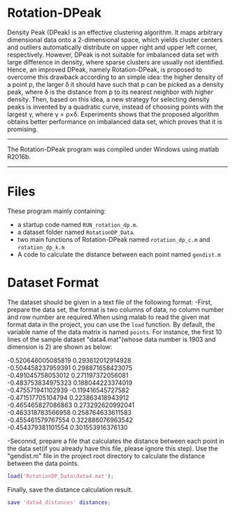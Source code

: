 # Rotation-DPeak
Density Peak (DPeak) is an effective clustering algorithm. It maps arbitrary dimensional data onto a 2-dimensional space, which yields cluster centers and outliers automatically
distribute on upper right and upper left corner, respectively. However, DPeak is not suitable for imbalanced data set with large difference in density, where sparse clusters are usually not identified. Hence, an improved DPeak, namely Rotation-DPeak, is proposed to overcome this drawback according to an simple idea: the higher density of a point p, the larger δ it should have such that p can be picked as a density peak, where δ is the distance from p to its nearest neighbor with higher density. Then, based on this idea, a new strategy for selecting density peaks is invented by a quadratic curve, instead of choosing points with the largest γ, where γ = ρ×δ. Experiments shows that the proposed algorithm obtains better performance on imbalanced data set, which proves that it is promising.

***********************************************************************************
 The Rotation-DPeak program was compiled under Windows using matlab R2016b.
*********************************************************************************** 

Files
===================================================================================
These program mainly containing:
- a startup code named `RUN_rotation_dp.m`.
- a dataset folder named `RotationDP_Data`.
- two main functions of Rotation-DPeak named `rotation_dp_c.m` and `rotation_dp_k.m`
- A code to calculate the distance between each point named `gendist.m`

Dataset Format
===================================================================================
The dataset should be given in a text file of the following format:
-First, prepare the data set, the format is two columns of data, no column number and row number are required.When using malab to read the given mat format data in the project, you can use the `load` function. By default, the variable name of the data matrix is named `points`.
For instance, the first 10 lines of the sample dataset "data4.mat"(whose data number is 1903 and dimension is 2) are shown as below:

-0.520646005085819	0.293612012914928  
-0.504458237959391	0.298871658423075  
-0.491045758053012	0.271197372056081  
-0.483753834975323	0.188044223374019  
-0.475571941102939	-0.119416545727582  
-0.471517705104794	0.223863418943912  
-0.465465827086863	0.273292620992041  
-0.463318783566958	0.258764633611583  
-0.455461579767554	0.322886076963542  
-0.454379381101554	0.301553916376130  

-Seconnd, prepare a file that calculates the distance between each point in the data set(if you already have this file, please ignore this step).
Use the "gendist.m" file in the project root directory to calculate the distance between the data points.

```matlab
load('RotationDP_Data\data4.mat');
```
Finally, save the distance calculation result.
```matlab
save 'data4_distances' distances;
```









